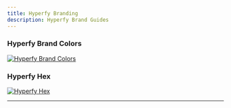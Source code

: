 ```yaml
---
title: Hyperfy Branding
description: Hyperfy Brand Guides
---
```


### Hyperfy Brand Colors
[![Hyperfy Brand Colors](/hyperfy-brand-colors.webp)](/hyperfy-brand-colors.webp)

### Hyperfy Hex
[![Hyperfy Hex](/hyperfy-hex.webp)](/hyperfy-hex.webp)

---
